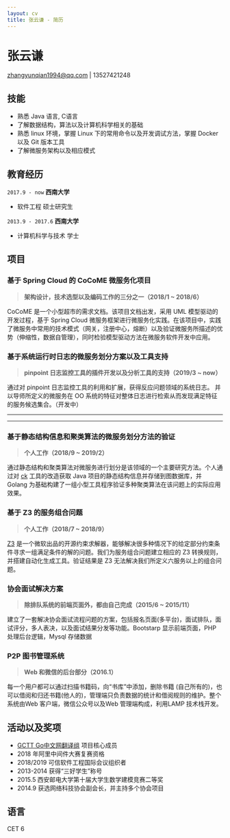 ```yaml
---
layout: cv
title: 张云谦 - 简历
---
```

# 张云谦

<div id="webaddress">
<a href="zhangyunqian1994@qq.com">zhangyunqian1994@qq.com</a>
| 13527421248
</div>


## 技能

- 熟悉 Java 语言, C语言
- 了解数据结构，算法以及计算机科学相关的基础
- 熟悉 linux 环境，掌握 Linux 下的常用命令以及开发调试方法，掌握 Docker 以及 Git 版本工具
- 了解微服务架构以及相应模式 

## 教育经历
`2017.9 - now`
__西南大学__

- 软件工程 硕士研究生

`2013.9 - 2017.6`
__西南大学__

- 计算机科学与技术 学士

## 项目

### 基于 Spring Cloud 的 CoCoME 微服务化项目  

> **架构设计，技术选型以及编码工作的三分之一（2018/1 ~ 2018/6）**

CoCoME 是一个小型超市的需求文档。该项目文档出发，采用 UML 模型驱动的开发过程，基于 Spring Cloud 微服务框架进行微服务化实践。在该项目中，实践了微服务中常用的技术模式（网关，注册中心，熔断）以及验证微服务所描述的优势（伸缩性，数据自管理），同时检验模型驱动方法在微服务软件开发中应用。

### 基于系统运行时日志的微服务划分方案以及工具支持 

> **pinpoint 日志监控工具的插件开发以及分析工具的支持（2019/3 ~ now）** 

通过对 pinpoint 日志监控工具的利用和扩展，获得反应问题领域的系统日志。 并以导师所定义的微服务在 OO 系统的特征对整体日志进行检索从而发现满足特征的服务候选集合。（开发中）


----
---- 

### 基于静态结构信息和聚类算法的微服务划分方法的验证  

> **个人工作（2018/9 ~ 2019/2）**

通过静态结构和聚类算法对微服务进行划分是该领域的一个主要研究方法。个人通过对 [ck](https://github.com/mauricioaniche/ck) 工具的改造获取 Java 项目的静态结构信息并存储到图数据库，并 Golang 为基础构建了一组小型工具程序验证多种聚类算法在该问题上的实际应用效果。


### 基于 Z3 的服务组合问题 

> **个人工作（2018/7 ~ 2018/9）**

[Z3](https://github.com/Z3Prover/z3) 是一个微软出品的开源约束求解器，能够解决很多种情况下的给定部分约束条件寻求一组满足条件的解的问题。我们为服务组合问题建立相应的 Z3 转换规则，并搭建自动化生成工具。验证结果是 Z3 无法解决我们所定义六服务以上的组合问题。

### 协会面试解决方案 

> **除排队系统的前端页面外，都由自己完成（2015/6 ~ 2015/11）**

建立了一套解决协会面试流程问题的方案，包括报名页面(多平台)，面试排队，面试评分，多人表决，以及面试结果分发等功能。Bootstarp 显示前端页面，PHP 处理后台逻辑，Mysql 存储数据

### P2P 图书管理系统

> **Web 和微信的后台部分（2016.1）**

每一个用户都可以通过扫描书籍码，向“书库”中添加，删除书籍 (自己所有的)，也可以借阅和归还书籍(他人的)，管理端只负责数据的统计和借阅规则的维护。整个系统由Web 客户端，微信公众号以及Web 管理端构成，利用LAMP 技术栈开发。


## 活动以及奖项
* [GCTT Go中文网翻译组](https://github.com/studygolang/GCTT) 项目核心成员
* 2018 年阿里中间件大赛复赛资格 
* 2018/2019 可信软件工程国际会议组织者 
* 2013-2014 获得“三好学生”称号
* 2015.5 西安邮电大学第十届大学生数学建模竞赛二等奖
* 2014.9 获选网络科技协会副会长，并主持多个协会项目




## 语言
CET 6 

<!-- ### Footer

更新时间: 8 月 2019 -->
